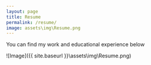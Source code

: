 ```yaml
---
layout: page
title: Resume
permalink: /resume/
image: assets\img\Resume.png
---
```


You can find my work and educational experience below

![Image]({{ site.baseurl }}\assets\img\Resume.png)
